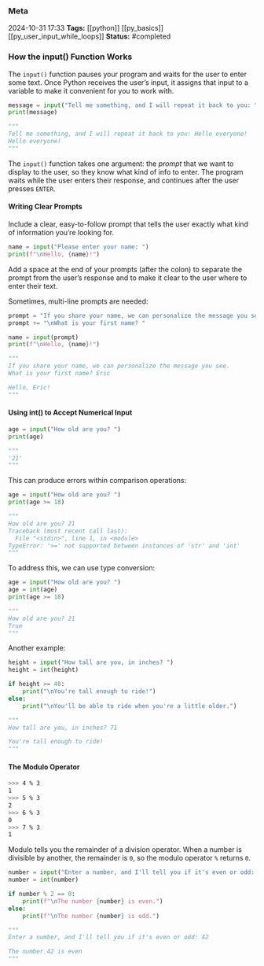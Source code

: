 ### Meta
2024-10-31 17:33
**Tags:** [[python]] [[py_basics]] [[py_user_input_while_loops]]
**Status:** #completed 

### How the input() Function Works
The `input()` function pauses your program and waits for the user to enter some text. Once Python receives the user’s input, it assigns that input to a variable to make it convenient for you to work with.

```Python title:example.py
message = input("Tell me something, and I will repeat it back to you: ")
print(message)

"""
Tell me something, and I will repeat it back to you: Hello everyone!
Hello everyone!
"""
```

The `input()` function takes one argument: the *prompt* that we want to display to the user, so they know what kind of info to enter. The program waits while the user enters their response, and continues after the user presses `ENTER`.

#### Writing Clear Prompts
Include a clear, easy-to-follow prompt that tells the user exactly what kind of information you’re looking for.
```Python title:example.py
name = input("Please enter your name: ")
print(f"\nHello, {name}!")
```

Add a space at the end of your prompts (after the colon) to separate the prompt from the user’s response and to make it clear to the user where to enter their text.

Sometimes, multi-line prompts are needed:
```Python title:example.py
prompt = "If you share your name, we can personalize the message you see."
prompt += "\nWhat is your first name? "

name = input(prompt)
print(f"\nHello, {name}!")

"""
If you share your name, we can personalize the message you see.
What is your first name? Eric

Hello, Eric!
"""
```

#### Using int() to Accept Numerical Input
```Python title:example.py
age = input("How old are you? ")
print(age)

"""
'21'
"""
```

This can produce errors within comparison operations:
```Python title:example.py
age = input("How old are you? ")
print(age >= 18)

"""
How old are you? 21
Traceback (most recent call last):
  File "<stdin>", line 1, in <module>
TypeError: '>=' not supported between instances of 'str' and 'int'
"""
```

To address this, we can use type conversion:
```Python title:example.py
age = input("How old are you? ")
age = int(age)
print(age >= 18)

"""
How old are you? 21
True
"""
```

Another example:
```Python title:example.py
height = input("How tall are you, in inches? ")
height = int(height)

if height >= 48:
	print("\nYou're tall enough to ride!")
else:
	print("\nYou'll be able to ride when you're a little older.")

"""
How tall are you, in inches? 71

You're tall enough to ride!
"""
```

#### The Modulo Operator
```BASH title:example.sh
>>> 4 % 3
1
>>> 5 % 3
2
>>> 6 % 3
0
>>> 7 % 3
1
```

Modulo tells you the remainder of a division operator. When a number is divisible by another, the remainder is `0`, so the modulo operator `%` returns `0`.
```Python title:example.py
number = input("Enter a number, and I'll tell you if it's even or odd: ")
number = int(number)

if number % 2 == 0:
	print(f"\nThe number {number} is even.")
else:
	print(f"\nThe number {number} is odd.")

"""
Enter a number, and I'll tell you if it's even or odd: 42

The number 42 is even
"""
```